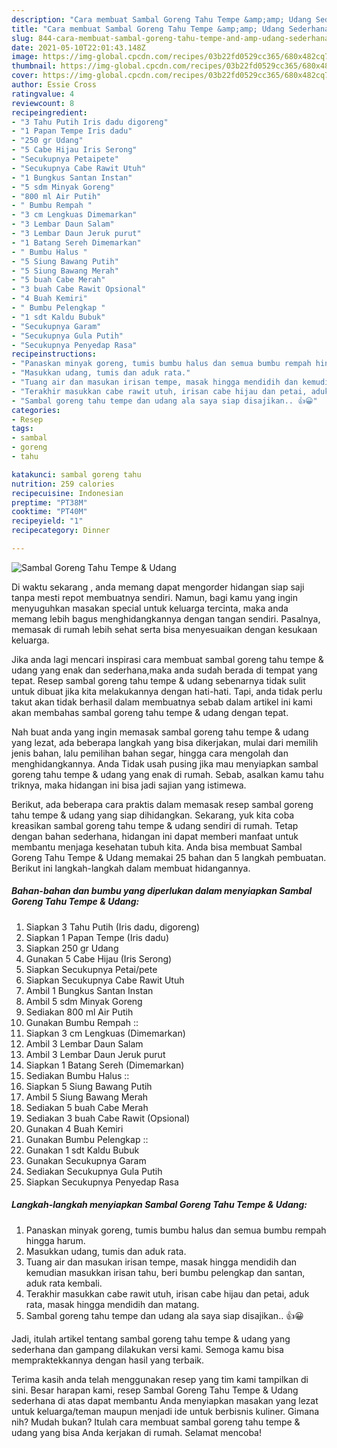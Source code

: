 ```yaml
---
description: "Cara membuat Sambal Goreng Tahu Tempe &amp;amp; Udang Sederhana dan Mudah Dibuat"
title: "Cara membuat Sambal Goreng Tahu Tempe &amp;amp; Udang Sederhana dan Mudah Dibuat"
slug: 844-cara-membuat-sambal-goreng-tahu-tempe-and-amp-udang-sederhana-dan-mudah-dibuat
date: 2021-05-10T22:01:43.148Z
image: https://img-global.cpcdn.com/recipes/03b22fd0529cc365/680x482cq70/sambal-goreng-tahu-tempe-udang-foto-resep-utama.jpg
thumbnail: https://img-global.cpcdn.com/recipes/03b22fd0529cc365/680x482cq70/sambal-goreng-tahu-tempe-udang-foto-resep-utama.jpg
cover: https://img-global.cpcdn.com/recipes/03b22fd0529cc365/680x482cq70/sambal-goreng-tahu-tempe-udang-foto-resep-utama.jpg
author: Essie Cross
ratingvalue: 4
reviewcount: 8
recipeingredient:
- "3 Tahu Putih Iris dadu digoreng"
- "1 Papan Tempe Iris dadu"
- "250 gr Udang"
- "5 Cabe Hijau Iris Serong"
- "Secukupnya Petaipete"
- "Secukupnya Cabe Rawit Utuh"
- "1 Bungkus Santan Instan"
- "5 sdm Minyak Goreng"
- "800 ml Air Putih"
- " Bumbu Rempah "
- "3 cm Lengkuas Dimemarkan"
- "3 Lembar Daun Salam"
- "3 Lembar Daun Jeruk purut"
- "1 Batang Sereh Dimemarkan"
- " Bumbu Halus "
- "5 Siung Bawang Putih"
- "5 Siung Bawang Merah"
- "5 buah Cabe Merah"
- "3 buah Cabe Rawit Opsional"
- "4 Buah Kemiri"
- " Bumbu Pelengkap "
- "1 sdt Kaldu Bubuk"
- "Secukupnya Garam"
- "Secukupnya Gula Putih"
- "Secukupnya Penyedap Rasa"
recipeinstructions:
- "Panaskan minyak goreng, tumis bumbu halus dan semua bumbu rempah hingga harum."
- "Masukkan udang, tumis dan aduk rata."
- "Tuang air dan masukan irisan tempe, masak hingga mendidih dan kemudian masukkan irisan tahu, beri bumbu pelengkap dan santan, aduk rata kembali."
- "Terakhir masukkan cabe rawit utuh, irisan cabe hijau dan petai, aduk rata, masak hingga mendidih dan matang."
- "Sambal goreng tahu tempe dan udang ala saya siap disajikan.. 👍😀"
categories:
- Resep
tags:
- sambal
- goreng
- tahu

katakunci: sambal goreng tahu 
nutrition: 259 calories
recipecuisine: Indonesian
preptime: "PT38M"
cooktime: "PT40M"
recipeyield: "1"
recipecategory: Dinner

---
```



![Sambal Goreng Tahu Tempe &amp; Udang](https://img-global.cpcdn.com/recipes/03b22fd0529cc365/680x482cq70/sambal-goreng-tahu-tempe-udang-foto-resep-utama.jpg)

Di waktu  sekarang , anda memang dapat mengorder hidangan siap saji tanpa mesti repot membuatnya sendiri. Namun, bagi kamu yang ingin menyuguhkan masakan special untuk keluarga tercinta, maka anda memang lebih bagus menghidangkannya dengan tangan sendiri. Pasalnya, memasak di rumah lebih sehat serta bisa menyesuaikan dengan kesukaan keluarga.

Jika anda lagi mencari inspirasi cara membuat sambal goreng tahu tempe &amp; udang yang enak dan sederhana,maka anda sudah berada di tempat yang tepat. Resep sambal goreng tahu tempe &amp; udang  sebenarnya tidak sulit untuk dibuat jika kita melakukannya dengan hati-hati. Tapi, anda tidak perlu takut akan tidak berhasil dalam membuatnya 
sebab dalam artikel ini kami akan membahas sambal goreng tahu tempe &amp; udang dengan tepat.  



Nah buat anda yang ingin memasak sambal goreng tahu tempe &amp; udang yang lezat, ada beberapa langkah yang bisa dikerjakan, mulai dari memilih jenis bahan, lalu pemilihan bahan segar, hingga cara mengolah dan menghidangkannya. Anda Tidak usah pusing jika mau menyiapkan sambal goreng tahu tempe &amp; udang yang enak di rumah. Sebab, asalkan kamu  tahu triknya, maka hidangan ini bisa jadi sajian yang istimewa.

Berikut, ada beberapa cara praktis  dalam memasak resep sambal goreng tahu tempe &amp; udang yang siap dihidangkan. Sekarang, yuk kita coba kreasikan sambal goreng tahu tempe &amp; udang sendiri di rumah. Tetap dengan bahan sederhana, hidangan ini dapat memberi manfaat untuk membantu menjaga kesehatan tubuh kita. Anda bisa membuat Sambal Goreng Tahu Tempe &amp; Udang memakai 25 bahan dan 5 langkah pembuatan. Berikut ini langkah-langkah dalam membuat hidangannya.

<!--inarticleads1-->

##### Bahan-bahan dan bumbu yang diperlukan dalam menyiapkan Sambal Goreng Tahu Tempe &amp; Udang:

1. Siapkan 3 Tahu Putih (Iris dadu, digoreng)
1. Siapkan 1 Papan Tempe (Iris dadu)
1. Siapkan 250 gr Udang
1. Gunakan 5 Cabe Hijau (Iris Serong)
1. Siapkan Secukupnya Petai/pete
1. Siapkan Secukupnya Cabe Rawit Utuh
1. Ambil 1 Bungkus Santan Instan
1. Ambil 5 sdm Minyak Goreng
1. Sediakan 800 ml Air Putih
1. Gunakan  Bumbu Rempah ::
1. Siapkan 3 cm Lengkuas (Dimemarkan)
1. Ambil 3 Lembar Daun Salam
1. Ambil 3 Lembar Daun Jeruk purut
1. Siapkan 1 Batang Sereh (Dimemarkan)
1. Sediakan  Bumbu Halus ::
1. Siapkan 5 Siung Bawang Putih
1. Ambil 5 Siung Bawang Merah
1. Sediakan 5 buah Cabe Merah
1. Sediakan 3 buah Cabe Rawit (Opsional)
1. Gunakan 4 Buah Kemiri
1. Gunakan  Bumbu Pelengkap ::
1. Gunakan 1 sdt Kaldu Bubuk
1. Gunakan Secukupnya Garam
1. Sediakan Secukupnya Gula Putih
1. Siapkan Secukupnya Penyedap Rasa




<!--inarticleads2-->

##### Langkah-langkah menyiapkan Sambal Goreng Tahu Tempe &amp; Udang:

1. Panaskan minyak goreng, tumis bumbu halus dan semua bumbu rempah hingga harum.
1. Masukkan udang, tumis dan aduk rata.
1. Tuang air dan masukan irisan tempe, masak hingga mendidih dan kemudian masukkan irisan tahu, beri bumbu pelengkap dan santan, aduk rata kembali.
1. Terakhir masukkan cabe rawit utuh, irisan cabe hijau dan petai, aduk rata, masak hingga mendidih dan matang.
1. Sambal goreng tahu tempe dan udang ala saya siap disajikan.. 👍😀




Jadi, itulah artikel tentang  sambal goreng tahu tempe &amp; udang  yang sederhana dan gampang dilakukan versi kami. Semoga kamu bisa mempraktekkannya dengan hasil yang terbaik. 

Terima kasih anda telah menggunakan resep yang tim kami tampilkan di sini. Besar harapan kami, resep  Sambal Goreng Tahu Tempe &amp; Udang sederhana di atas dapat membantu Anda menyiapkan masakan yang lezat untuk keluarga/teman maupun menjadi ide untuk berbisnis kuliner. Gimana nih? Mudah bukan? Itulah cara membuat sambal goreng tahu tempe &amp; udang yang bisa Anda kerjakan di rumah. Selamat mencoba!

